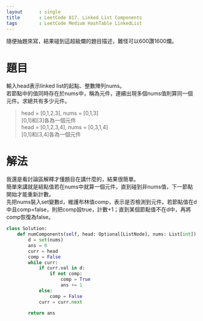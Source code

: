 ```yaml
---
layout      : single
title       : LeetCode 817. Linked List Components
tags 		: LeetCode Medium HashTable LinkedList
---
```

隨便抽題來寫，結果碰到這超級爛的題目描述，難怪可以600讚1600爛。

# 題目
輸入head表示linked list的起點、整數陣列nums。  
若節點中的值同時存在於nums中，稱為元件，連續出現多個nums值則算同一個元件。求總共有多少元件。  
> head = [0,1,2,3], nums = [0,1,3]  
> [0,1]和[3]各為一個元件  
> head = [0,1,2,3,4], nums = [0,3,1,4]   
> [0,1]和[3,4]各為一個元件

# 解法
我還是看討論區解釋才懂題目在講什麼的，結果很簡單。  
簡單來講就是結點值若在nums中就算一個元件，直到碰到非nums值，下一節點開始才能重新計數。  
先把nums裝入set變數d，維護布林值comp，表示是否檢測到元件。若節點值在d中且comp=false，則把comp設true，計數+1；直到某個節點值不在d中，再將comp恢復為false。

```python
class Solution:
    def numComponents(self, head: Optional[ListNode], nums: List[int]) -> int:
        d = set(nums)
        ans = 0
        curr = head
        comp = False
        while curr:
            if curr.val in d:
                if not comp:
                    comp = True
                    ans += 1
            else:
                comp = False
            curr = curr.next

        return ans
```

